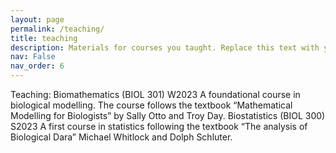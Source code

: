 ```yaml
---
layout: page
permalink: /teaching/
title: teaching
description: Materials for courses you taught. Replace this text with your description.
nav: False
nav_order: 6
---
```


Teaching:
Biomathematics (BIOL 301) W2023
  A foundational course in biological modelling. The course follows the textbook “Mathematical Modelling for Biologists” by Sally Otto and Troy Day. 
Biostatistics (BIOL 300) S2023
  A first course in statistics following the textbook “The analysis of Biological Dara” Michael Whitlock and Dolph Schluter. 


